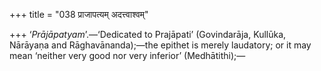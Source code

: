 +++
title = "038 प्राजापत्यम् अदत्त्वाश्वम्"

+++
‘*Prājāpatyam*’.—‘Dedicated to Prajāpati’ (Govindarāja, Kullūka,
Nārāyaṇa and Rāghavānanda);—the epithet is merely laudatory; or it may
mean ‘neither very good nor very inferior’ (Medhātithi);—


